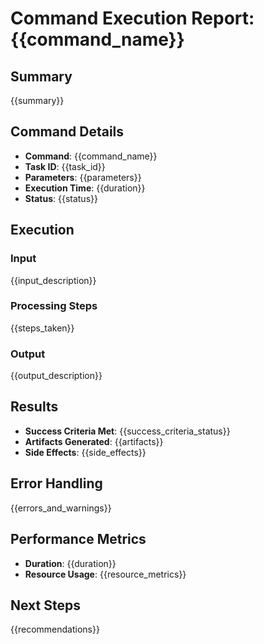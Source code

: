 # Command Execution Report: {{command_name}}

## Summary
{{summary}}

## Command Details
- **Command**: {{command_name}}
- **Task ID**: {{task_id}}
- **Parameters**: {{parameters}}
- **Execution Time**: {{duration}}
- **Status**: {{status}}

## Execution

### Input
{{input_description}}

### Processing Steps
{{steps_taken}}

### Output
{{output_description}}

## Results
- **Success Criteria Met**: {{success_criteria_status}}
- **Artifacts Generated**: {{artifacts}}
- **Side Effects**: {{side_effects}}

## Error Handling
{{errors_and_warnings}}

## Performance Metrics
- **Duration**: {{duration}}
- **Resource Usage**: {{resource_metrics}}

## Next Steps
{{recommendations}}
